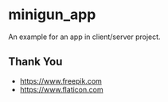 # minigun_app

An example for an app in client/server project.

## Thank You

* https://www.freepik.com
* https://www.flaticon.com
